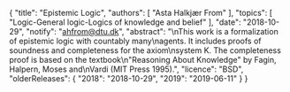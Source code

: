 {
    "title": "Epistemic Logic",
    "authors": [
        "Asta Halkjær From"
    ],
    "topics": [
        "Logic-General logic-Logics of knowledge and belief"
    ],
    "date": "2018-10-29",
    "notify": "ahfrom@dtu.dk",
    "abstract": "\nThis work is a formalization of epistemic logic with countably many\nagents. It includes proofs of soundness and completeness for the axiom\nsystem K. The completeness proof is based on the textbook\n\"Reasoning About Knowledge\" by Fagin, Halpern, Moses and\nVardi (MIT Press 1995).",
    "licence": "BSD",
    "olderReleases": {
        "2018": "2018-10-29",
        "2019": "2019-06-11"
    }
}